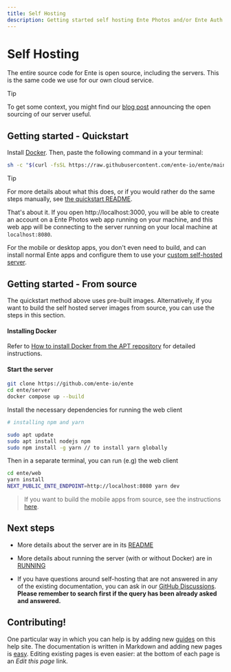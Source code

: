 ```yaml
---
title: Self Hosting
description: Getting started self hosting Ente Photos and/or Ente Auth
---
```


# Self Hosting

The entire source code for Ente is open source, including the servers. This is
the same code we use for our own cloud service.

> [!TIP]
>
> To get some context, you might find our
> [blog post](https://ente.io/blog/open-sourcing-our-server/) announcing the
> open sourcing of our server useful.

## Getting started - Quickstart

Install [Docker](https://www.docker.com). Then, paste the following command in a
your terminal:

```sh
sh -c "$(curl -fsSL https://raw.githubusercontent.com/ente-io/ente/main/server/quickstart.sh)"
```

> [!TIP]
>
> For more details about what this does, or if you would rather do the same
> steps manually, see
> [the quickstart README](https://github.com/ente-io/ente/blob/main/server/quickstart/README.md).

That's about it. If you open http://localhost:3000, you will be able to create
an account on a Ente Photos web app running on your machine, and this web app
will be connecting to the server running on your local machine at
`localhost:8080`.

For the mobile or desktop apps, you don't even need to build, and can install
normal Ente apps and configure them to use your
[custom self-hosted server](guides/custom-server/).

## Getting started - From source

The quickstart method above uses pre-built images. Alternatively, if you want to
build the self hosted server images from source, you can use the steps in this
section.

#### Installing Docker

Refer to
[How to install Docker from the APT repository](https://docs.docker.com/engine/install/ubuntu/#install-using-the-repository)
for detailed instructions.

#### Start the server

```sh
git clone https://github.com/ente-io/ente
cd ente/server
docker compose up --build
```

Install the necessary dependencies for running the web client

```sh
# installing npm and yarn

sudo apt update
sudo apt install nodejs npm
sudo npm install -g yarn // to install yarn globally
```

Then in a separate terminal, you can run (e.g) the web client

```sh
cd ente/web
yarn install
NEXT_PUBLIC_ENTE_ENDPOINT=http://localhost:8080 yarn dev
```

> If you want to build the mobile apps from source, see the instructions
> [here](guides/mobile-build).

## Next steps

- More details about the server are in its
  [README](https://github.com/ente-io/ente/tree/main/server#readme)

- More details about running the server (with or without Docker) are in
  [RUNNING](https://github.com/ente-io/ente/blob/main/server/RUNNING.md)

- If you have questions around self-hosting that are not answered in any of the
  existing documentation, you can ask in our
  [GitHub Discussions](https://github.com/ente-io/ente/discussions). **Please
  remember to search first if the query has been already asked and answered.**

## Contributing!

One particular way in which you can help is by adding new [guides](guides/) on
this help site. The documentation is written in Markdown and adding new pages is
[easy](https://github.com/ente-io/ente/tree/main/docs#readme). Editing existing
pages is even easier: at the bottom of each page is an _Edit this page_ link.
